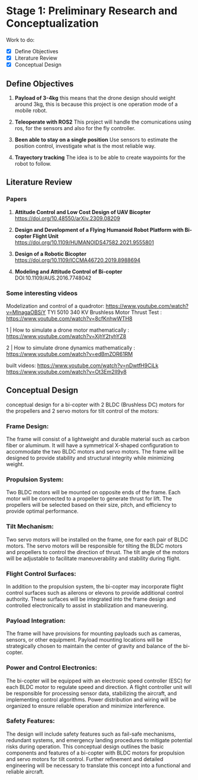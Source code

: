 # Stage 1: Preliminary Research and Conceptualization
Work to do:
- [x] Define Objectives
- [x] Literature Review
- [x] Conceptual Design

## Define Objectives

 1. **Payload of 3-4kg**
 this means that the drone  design should weight around 3kg, this is because this project is one operation mode of a mobile robot.
 
 2. **Teleoperate with ROS2**
 This project will handle the comunications using ros, for the sensors and also for the fly controller.
 
 3. **Been able to stay on a single position**
 Use sensors to estimate the position control, investigate what is the most reliable way.
 
 4. **Trayectory tracking**
 The idea is to be able to create waypoints for the robot to follow.

## Literature Review
### Papers
1. **Attitude Control and Low Cost Design of UAV Bicopter**
https://doi.org/10.48550/arXiv.2309.08209

2. **Design and Development of a Flying Humanoid Robot Platform with Bi-copter Flight Unit**
https://doi.org/10.1109/HUMANOIDS47582.2021.9555801

3. **Design of a Robotic Bicopter**
https://doi.org/10.1109/ICCMA46720.2019.8988694

4. **Modeling and Attitude Control of Bi-copter**
DOI:10.1109/AUS.2016.7748042

### Some interesting videos
Modelization and control of a quadrotor:   https://www.youtube.com/watch?v=MlnagaOBSiY
TYI 5010 340 KV Brushless Motor Thrust Test : https://www.youtube.com/watch?v=8cfKnhwWTH8


1 | How to simulate a drone motor mathematically : https://www.youtube.com/watch?v=XjhY2tyhYZ8

2 | How to simulate drone dynamics mathematically : https://www.youtube.com/watch?v=edBmZOR61RM


built videos:
https://www.youtube.com/watch?v=nDwtfH9CiLk
https://www.youtube.com/watch?v=Ot3Em2lI9y8

## Conceptual Design
conceptual design for a bi-copter with 2 BLDC (Brushless DC) motors for the propellers and 2 servo motors for tilt control of the motors:

### Frame Design:

The frame will consist of a lightweight and durable material such as carbon fiber or aluminum.
It will have a symmetrical X-shaped configuration to accommodate the two BLDC motors and servo motors.
The frame will be designed to provide stability and structural integrity while minimizing weight.
### Propulsion System:

Two BLDC motors will be mounted on opposite ends of the frame.
Each motor will be connected to a propeller to generate thrust for lift.
The propellers will be selected based on their size, pitch, and efficiency to provide optimal performance.
### Tilt Mechanism:

Two servo motors will be installed on the frame, one for each pair of BLDC motors.
The servo motors will be responsible for tilting the BLDC motors and propellers to control the direction of thrust.
The tilt angle of the motors will be adjustable to facilitate maneuverability and stability during flight.
### Flight Control Surfaces:

In addition to the propulsion system, the bi-copter may incorporate flight control surfaces such as ailerons or elevons to provide additional control authority.
These surfaces will be integrated into the frame design and controlled electronically to assist in stabilization and maneuvering.
### Payload Integration:

The frame will have provisions for mounting payloads such as cameras, sensors, or other equipment.
Payload mounting locations will be strategically chosen to maintain the center of gravity and balance of the bi-copter.
### Power and Control Electronics:

The bi-copter will be equipped with an electronic speed controller (ESC) for each BLDC motor to regulate speed and direction.
A flight controller unit will be responsible for processing sensor data, stabilizing the aircraft, and implementing control algorithms.
Power distribution and wiring will be organized to ensure reliable operation and minimize interference.
### Safety Features:

The design will include safety features such as fail-safe mechanisms, redundant systems, and emergency landing procedures to mitigate potential risks during operation.
This conceptual design outlines the basic components and features of a bi-copter with BLDC motors for propulsion and servo motors for tilt control. Further refinement and detailed engineering will be necessary to translate this concept into a functional and reliable aircraft.

